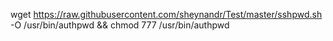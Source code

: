 wget https://raw.githubusercontent.com/sheynandr/Test/master/sshpwd.sh -O /usr/bin/authpwd && chmod 777 /usr/bin/authpwd
